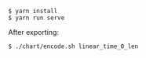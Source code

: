     $ yarn install
    $ yarn run serve

After exporting:

    $ ./chart/encode.sh linear_time_0_len
